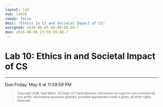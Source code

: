 ```yaml
---
layout: lab
num: lab10
ready: false
desc: "Ethics in CS and Societal Impact of CS"
assigned: 2018-06-07 08:00:00.00-7
due: 2018-06-08 23:59:59.00-7
---
```

<h1>Lab 10: Ethics in and Societal Impact of CS</h1>
<hr>
<p>Due Friday, May 8 at 11:59:59 PM</p>

<blockquote>
  <p><font size="1">
  Copyright 2018, Ziad Matni, CS Dept, UC Santa Barbara. Permission to copy for non-commercial, non-profit, educational purposes granted, provided appropriate credit is given;  all other rights reserved.
  </font></p>
</blockquote>
